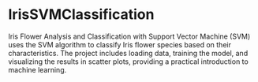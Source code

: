 # IrisSVMClassification
Iris Flower Analysis and Classification with Support Vector Machine (SVM) uses the SVM algorithm to classify Iris flower species based on their characteristics. The project includes loading data, training the model, and visualizing the results in scatter plots, providing a practical introduction to machine learning.
